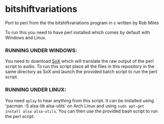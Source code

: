 # bitshiftvariations
Port to perl from the the bitshiftvariations program in c written by Rob Miles

To run this you need to have perl installed which comes by default with Windows and Linux.


### RUNNING UNDER WINDOWS:

You need to download [SoX](http://sox.sourceforge.net/) which will translate the raw output of the perl script to audio. To run this script place all
the files in this repository in the same directory as SoX and launch the provided batch script to run the perl script.


### RUNNING UNDER LINUX:

You need `aplay` to hear anything from this script. It can be installed using 'pacman -S alsa-lib alsa-utils' on Arch Linux
and using `sudo apt-get install alsa alsa-utils`. You can then use the provided bash script to run the perl script.
